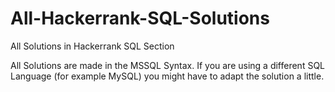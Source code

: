 # All-Hackerrank-SQL-Solutions
All Solutions in Hackerrank SQL Section

All Solutions are made in the MSSQL Syntax. If you are using a different SQL Language (for example MySQL) you might have to adapt the solution a little.
